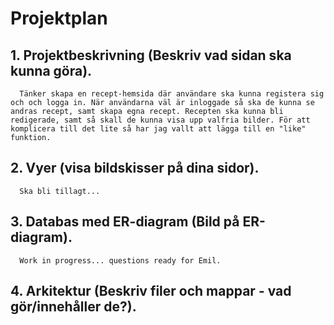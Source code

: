 # Projektplan

## 1. Projektbeskrivning (Beskriv vad sidan ska kunna göra).
      Tänker skapa en recept-hemsida där användare ska kunna registera sig och och logga in. När användarna väl är inloggade så ska de kunna se andras recept, samt skapa egna recept. Recepten ska kunna bli redigerade, samt så skall de kunna visa upp valfria bilder. För att komplicera till det lite så har jag vallt att lägga till en "like" funktion.

## 2. Vyer (visa bildskisser på dina sidor).
      Ska bli tillagt...

## 3. Databas med ER-diagram (Bild på ER-diagram).
      Work in progress... questions ready for Emil.

## 4. Arkitektur (Beskriv filer och mappar - vad gör/innehåller de?).
      
